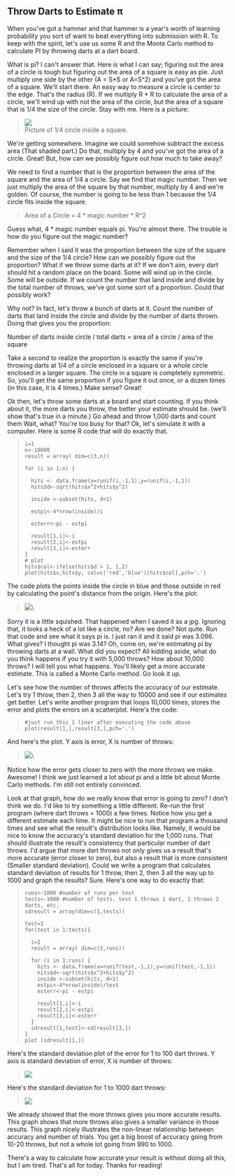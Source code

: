 Throw Darts to Estimate π
-------------------------

When you've got a hammer and that hammer is a year's worth of learning
probability you sort of want to beat everything into submission with R.
To keep with the spirit, let's use us some R and the Monte Carlo method
to calculate PI by throwing darts at a dart board.

What is pi? I can't answer that. Here is what I can say; figuring out
the area of a circle is tough but figuring out the area of a square is
easy as pie. Just multiply one side by the other (A = S\*S or A=S\^2)
and you've got the area of a square. We'll start there. An easy way to
measure a circle is center to the edge. That's the radius (R). If we
multiply R \* R to calculate the area of a circle, we'll wind up with
not the area of the circle, but the area of a square that is 1/4 the
size of the circle. Stay with me. Here is a picture:

> ![](media/statsHandDrawing.jpg)\
>  Picture of 1/4 circle inside a square.

We're getting somewhere. Imagine we could somehow subtract the excess
area (That shaded part.) Do that, multiply by 4 and you've got the area
of a circle. Great! But, how can we possibly figure out how much to take
away?

We need to find a number that is the proportion between the area of the
square and the area of 1/4 a circle. Say we find that magic number. Then
we just multiply the area of the square by that number, multiply by 4
and we're golden. Of course, the number is going to be less than 1
because the 1/4 circle fits inside the square.

> Area of a Circle = 4 \* magic number \* R\^2

Guess what, 4 \* magic number equals pi. You're almost there. The
trouble is how do you figure out the magic number?

Remember when I said it was the proportion between the size of the
square and the size of the 1/4 circle? How can we possibly figure out
the proportion? What if we throw some darts at it? If we don't aim,
every dart should hit a random place on the board. Some will wind up in
the circle. Some will be outside. If we count the number that land
inside and divide by the total number of throws, we've got some sort of
a proportion. Could that possibly work?

Why not? In fact, let's throw a bunch of darts at it. Count the number
of darts that land inside the circle and divide by the number of darts
thrown. Doing that gives you the proportion:

Number of darts inside circle / total darts = area of a circle / area of
the square

Take a second to realize the proportion is exactly the same if you're
throwing darts at 1/4 of a circle enclosed in a square or a whole circle
enclosed in a larger square. The circle in a square is completely
symmetric. So, you'll get the same proportion if you figure it out once,
or a dozen times (in this case, it is 4 times.) Make sense? Great!

Ok then, let's throw some darts at a board and start counting. If you
think about it, the more darts you throw, the better your estimate
should be. (we'll show that's true in a minute.) Go ahead and throw
1,000 darts and count them Wait, what? You're too busy for that? Ok,
let's simulate it with a computer. Here is some R code that will do
exactly that.

>     i=1
>     n<-10000
>     result = array( dim=c(3,n))
>
>     for (i in 1:n) {
>
>       hits <- data.frame(x=runif(i,-1,1),y=runif(i,-1,1))
>       hits$d<-sqrt(hits$x^2+hits$y^2)
>
>       inside <-subset(hits, d<1)
>
>       estpi<-4*nrow(inside)/i
>
>       esterr<-pi - estpi
>
>       result[1,i]<-i
>       result[2,i]<-estpi
>       result[3,i]<-esterr
>     }
>     # plot 
>     hits$col<-ifelse(hits$d > 1, 1,2)
>     plot(hits$x,hits$y, col=c('red','blue')[hits$col],pch='.') 

The code plots the points inside the circle in blue and those outside in
red by calculating the point's distance from the origin. Here's the
plot:

> ![](media/statsCircle1000throws.jpg)\

Sorry it is a little squished. That happened when I saved it as a jpg.
Ignoring that, it looks a heck of a lot like a circle, no? Are we done?
Not quite. Run that code and see what it says pi is. I just ran it and
it said pi was 3.096. What gives? I thought pi was 3.14? Oh, come on,
we're estimating pi by throwing darts at a wall. What did you expect?
All kidding aside, what do you think happens if you try it with 5,000
throws? How about 10,000 throws? I will tell you what happens. You'll
likely get a more accurate estimate. This is called a Monte Carlo
method. Go look it up.

Let's see how the number of throws affects the accuracy of our estimate.
Let's try 1 throw, then 2, then 3 all the way to 10000 and see if our
estimates get better. Let's write another program that loops 10,000
times, stores the error and plots the errors on a scatterplot. Here's
the code:

>     #just run this 1 liner after executing the code above
>     plot(result[1,],result[3,],pch='.')

And here's the plot. Y axis is error, X is number of throws:

> ![](media/statsAccuracy1to1000throws.jpg)\

Notice how the error gets closer to zero with the more throws we make.
Awesome! I think we just learned a lot about pi and a little bit about
Monte Carlo methods. I'm still not entirely convinced.

Look at that graph, how do we really know that error is going to zero? I
don't think we do. I'd like to try something a little different. Re-run
the first program (where dart throws = 1000) a few times. Notice how you
get a different estimate each time. It might be nice to run that program
a thousand times and see what the result's distribution looks like.
Namely, it would be nice to know the accuracy's standard deviation for
the 1,000 runs. That should illustrate the result's consistency that
particular number of dart throws. I'd argue that more dart throws not
only gives us a result that's more accurate (error closer to zero), but
also a result that is more consistent (Smaller standard deviation).
Could we write a program that calculates standard deviation of results
for 1 throw, then 2, then 3 all the way up to 1000 and graph the
results? Sure. Here's one way to do exactly that:

>     runs<-1000 #number of runs per test
>     tests<-1000 #number of tests. test 1 throws 1 dart, 2 throws 2 darts, etc.
>     sdresult = array(dim=c(1,tests))
>
>     test=1
>     for(test in 1:tests){
>
>       i=1
>       result = array( dim=c(3,runs))
>
>       for (i in 1:runs) {
>         hits <- data.frame(x=runif(test,-1,1),y=runif(test,-1,1))
>         hits$d<-sqrt(hits$x^2+hits$y^2)
>         inside <-subset(hits, d<1)
>         estpi<-4*nrow(inside)/test
>         esterr<-pi - estpi
>
>         result[1,i]<-i
>         result[2,i]<-estpi
>         result[3,i]<-esterr
>       }
>       sdresult[1,test]<-sd(result[3,])
>     }
>     plot (sdresult[1,])

Here's the standard deviation plot of the error for 1 to 100 dart
throws. Y axis is standard deviation of error, X is number of throws:

> ![](media/statsSdev1to100runs.jpg)

Here's the standard deviation for 1 to 1000 dart throws:

> ![](media/statsSdev1to1000runs.jpg)

We already showed that the more throws gives you more accurate results.
This graph shows that more throws also gives a smaller variance in those
results. This graph nicely illustrates the non-linear relationship
between accuracy and number of trials. You get a big boost of accuracy
going from 10-20 throws, but not a whole lot going from 990 to 1000.

There's a way to calculate how accurate your result is without doing all
this, but I am tired. That's all for today. Thanks for reading!
